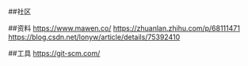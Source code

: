 ##社区

##资料
https://www.mawen.co/
https://zhuanlan.zhihu.com/p/68111471
https://blog.csdn.net/lonyw/article/details/75392410

##工具
https://git-scm.com/